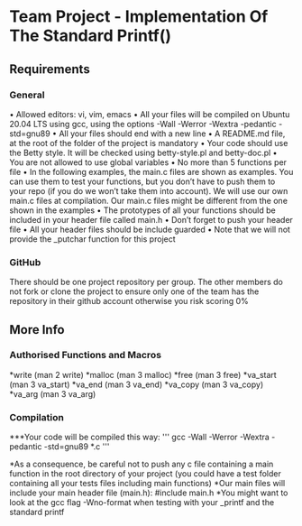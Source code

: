 Team Project - Implementation Of The Standard Printf()
======================================================

Requirements
------------

### General

&bull; Allowed editors: vi, vim, emacs
&bull; All your files will be compiled on Ubuntu 20.04 LTS using gcc, using the options -Wall -Werror -Wextra -pedantic -std=gnu89
&bull; All your files should end with a new line
&bull; A README.md file, at the root of the folder of the project is mandatory
&bull; Your code should use the Betty style. It will be checked using betty-style.pl and betty-doc.pl
&bull; You are not allowed to use global variables
&bull; No more than 5 functions per file
&bull; In the following examples, the main.c files are shown as examples. You can use them to test your functions, but you don’t have to push them to your repo (if you do we won’t take them into account). We will use our own main.c files at compilation. Our main.c files might be different from the one shown in the examples
&bull; The prototypes of all your functions should be included in your header file called main.h
&bull; Don’t forget to push your header file
&bull; All your header files should be include guarded
&bull; Note that we will not provide the _putchar function for this project

### GitHub

There should be one project repository per group. The other members do not fork or clone the project to ensure only one of the team has the repository in their github account otherwise you risk scoring 0%

More Info
---------

### Authorised Functions and Macros

*write (man 2 write)
*malloc (man 3 malloc)
*free (man 3 free)
*va_start (man 3 va_start)
*va_end (man 3 va_end)
*va_copy (man 3 va_copy)
*va_arg (man 3 va_arg)

### Compilation

***Your code will be compiled this way:
'''
gcc -Wall -Werror -Wextra -pedantic -std=gnu89 *.c
'''

*As a consequence, be careful not to push any c file containing a main function in the root directory of your project (you could have a test folder containing all your tests files including main functions)
*Our main files will include your main header file (main.h): #include main.h
*You might want to look at the gcc flag -Wno-format when testing with your _printf and the standard printf